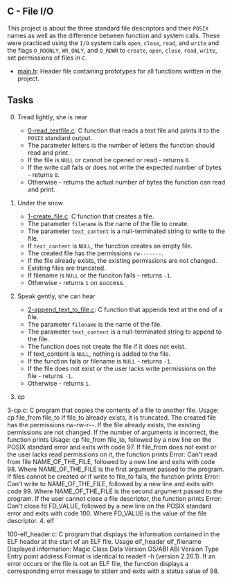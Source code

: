 ## C - File I/O

This project is about the three standard file descriptors and their `POSIX` names as well as the difference between function and system calls. These were practiced using the `I/O` system calls `open`, `close`, `read`, and `write` and the flags `O_RDONLY`, `WR_ONLY`, and `O_RDWR` to `create`, `open`, `close`, `read`, `write`, set permissions of files in `C`.

- [main.h](https://github.com/Callistus25/alx-low_level_programming/blob/master/0x15-file_io/main.h): Header file containing prototypes for all functions written in the project.

## Tasks

0. Tread lightly, she is near

	- [0-read_textfile.c](https://github.com/Callistus25/alx-low_level_programming/blob/master/0x15-file_io/0-read_textfile.c): C function that reads a text file and prints it to the `POSIX` standard output.
	- The parameter letters is the number of letters the function should read and print.
	- If the file is `NULL` or cannot be opened or read - returns `0`.
	- If the write call fails or does not write the expected number of bytes - returns `0`.
	- Otherwise - returns the actual number of bytes the function can read and print.

1. Under the snow

	- [1-create_file.c](https://github.com/Callistus25/alx-low_level_programming/blob/master/0x15-file_io/1-create_file.c): C function that creates a file.
	- The parameter `filename` is the name of the file to create.
	- The parameter `text_content` is a null-terminated string to write to the file.
	- If `text_content` is `NULL`, the function creates an empty file.
	- The created file has the permissions `rw-------`.
	- If the file already exists, the existing permissions are not changed.
	- Existing files are truncated.
	- If filename is `NULL` or the funciton fails - returns `-1`.
	- Otherwise - returns `1` on success.

2. Speak gently, she can hear

	- [2-append_text_to_file.c](https://github.com/Callistus25/alx-low_level_programming/blob/master/0x15-file_io/2-append_text_to_file.c): C function that appends text at the end of a file.
	- The parameter `filename` is the name of the file.
	- The parameter `text_content` is a null-terminated string to append to the file.
	- The function does not create the file if it does not exist.
	- If text_content is `NULL`, nothing is added to the file.
	- If the function fails or filename is `NULL` - returns `-1`.
	- If the file does not exist or the user lacks write permissions on the file - returns `-1`.
	- Otherwise - returns `1`.
3. cp

3-cp.c: C program that copies the contents of a file to another file.
Usage: cp file_from file_to
If file_to already exists, it is truncated.
The created file has the permissions rw-rw-r--.
If the file already exists, the existing permissions are not changed.
If the number of arguments is incorrect, the function prints Usage: cp file_from file_to, followed by a new line on the POSIX standard error and exits with code 97.
If file_from does not exist or the user lacks read permissions on it, the function prints Error: Can't read from file NAME_OF_THE_FILE, followed by a new line and exits with code 98.
Where NAME_OF_THE_FILE is the first argument passed to the program.
If files cannot be created or if write to file_to fails, the function prints Error: Can't write to NAME_OF_THE_FILE, followed by a new line and exits with code 99.
Where NAME_OF_THE_FILE is the second argument passed to the program.
If the user cannot close a file descriptor, the function prints Error: Can't close fd FD_VALUE, followed by a new line on the POSIX standard error and exits with code 100.
Where FD_VALUE is the value of the file descriptor.
4. elf

100-elf_header.c: C program that displays the information contained in the ELF header at the start of an ELF file.
Usage elf_header elf_filename
Displayed information:
Magic
Class
Data
Version
OS/ABI
ABI Version
Type
Entry point address
Format is identical to readelf -h (version 2.26.1).
If an error occurs or the file is not an ELF file, the function displays a corresponding error message to stderr and exits with a status value of 98.
